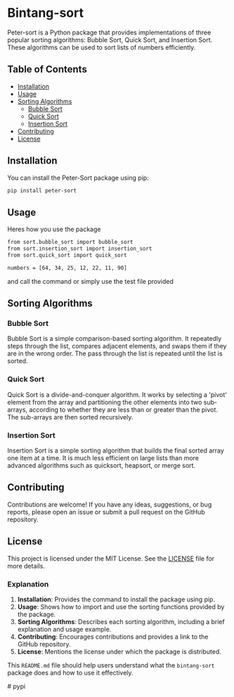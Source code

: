 # Bintang-sort
Peter-sort is a Python package that provides implementations of three popular sorting algorithms: Bubble Sort, Quick Sort, and Insertion Sort. These algorithms can be used to sort lists of numbers efficiently.

## Table of Contents

- [Installation](##installation)
- [Usage](##usage)
- [Sorting Algorithms](##sorting-algorithms)
  - [Bubble Sort](###bubble-sort)
  - [Quick Sort](###quick-sort)
  - [Insertion Sort](###insertion-sort)
- [Contributing](##contributing)
- [License](##license)

## Installation

You can install the Peter-Sort package using pip:

```bash
pip install peter-sort
```

## Usage

Heres how you use the package

```bash
from sort.bubble_sort import bubble_sort
from sort.insertion_sort import insertion_sort
from sort.quick_sort import quick_sort

numbers = [64, 34, 25, 12, 22, 11, 90]
```
and call the command or simply use the test file provided

## Sorting Algorithms
### Bubble Sort
Bubble Sort is a simple comparison-based sorting algorithm. It repeatedly steps through the list, compares adjacent elements, and swaps them if they are in the wrong order. The pass through the list is repeated until the list is sorted.
### Quick Sort
Quick Sort is a divide-and-conquer algorithm. It works by selecting a 'pivot' element from the array and partitioning the other elements into two sub-arrays, according to whether they are less than or greater than the pivot. The sub-arrays are then sorted recursively.
### Insertion Sort
Insertion Sort is a simple sorting algorithm that builds the final sorted array one item at a time. It is much less efficient on large lists than more advanced algorithms such as quicksort, heapsort, or merge sort.

## Contributing
Contributions are welcome! If you have any ideas, suggestions, or bug reports, please open an issue or submit a pull request on the GitHub repository.

## License
This project is licensed under the MIT License. See the [LICENSE](LICENSE) file for more details.

### Explanation

1. **Installation**: Provides the command to install the package using pip.
2. **Usage**: Shows how to import and use the sorting functions provided by the package.
3. **Sorting Algorithms**: Describes each sorting algorithm, including a brief explanation and usage example.
4. **Contributing**: Encourages contributions and provides a link to the GitHub repository.
5. **License**: Mentions the license under which the package is distributed.

This `README.md` file should help users understand what the `bintang-sort` package does and how to use it effectively.

#   p y p i  
 